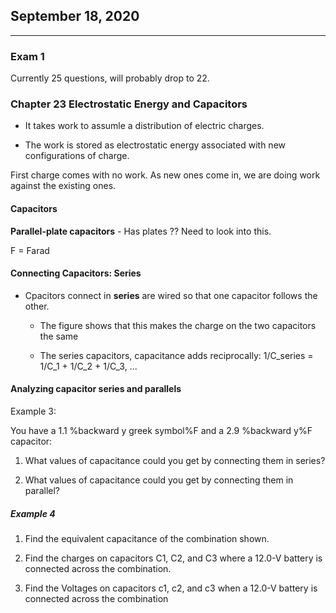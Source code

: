 ## September 18, 2020

---

### Exam 1

Currently 25 questions, will probably drop to 22.

### Chapter 23 Electrostatic Energy and Capacitors

* It takes work to assumle a distribution of electric charges.

* The work is stored as electrostatic energy associated with new configurations of charge.


First charge comes with no work. As new ones come in, we are doing work against the existing ones.

#### Capacitors

**Parallel-plate capacitors** - Has plates ?? Need to look into this.

F = Farad

#### Connecting Capacitors: Series

* Cpacitors connect in **series** are wired so that one capacitor follows the other.

  * The figure shows that this makes the charge on the two capacitors the same

  * The series capacitors, capacitance adds reciprocally: 1/C_series = 1/C_1 + 1/C_2 + 1/C_3, ...

#### Analyzing capacitor series and parallels

Example 3:

You have a 1.1 %backward y greek symbol%F and a 2.9 %backward y%F capacitor:

1) What values of capacitance could you get by connecting them in series?


2) What values of capacitance could you get by connecting them in parallel?


##### Example 4

1) Find the equivalent capacitance of the combination shown.

2) Find the charges on capacitors C1, C2, and C3 where a 12.0-V battery is connected across the combination.

3) Find the Voltages on capacitors c1, c2, and c3 when a 12.0-V battery is connected across the combination
